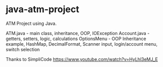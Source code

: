 # java-atm-project

ATM Project using Java.

ATM.java - main class, inheritance, OOP, IOException
Account.java - getters, setters, logic, calculations
OptionsMenu - OOP Inheritance example, HashMap, DecimalFormat, Scanner input, login/account menu, switch selection

Thanks to SimpliCode
https://www.youtube.com/watch?v=HyLhl3eMJ_E
